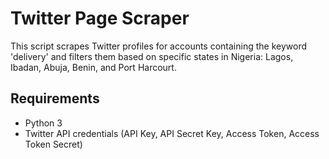 # Twitter Page Scraper

This script scrapes Twitter profiles for accounts containing the keyword 'delivery' and filters them based on specific states in Nigeria: Lagos, Ibadan, Abuja, Benin, and Port Harcourt.

## Requirements

- Python 3
- Twitter API credentials (API Key, API Secret Key, Access Token, Access Token Secret)

